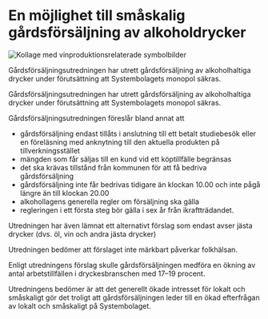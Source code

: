 # En möjlighet till småskalig gårdsförsäljning av alkoholdrycker

![Kollage med vinproduktionsrelaterade symbolbilder](/contentassets/43ccbc2d7dec4b25be02339704638d63/sou202195-omslagsbild.jpg?width=150&quality=85)

Gårdsförsäljningsutredningen har utrett gårdsförsäljning av alkoholhaltiga drycker under förutsättning att Systembolagets monopol säkras.

Gårdsförsäljningsutredningen har utrett gårdsförsäljning av alkoholhaltiga drycker under förutsättning att Systembolagets monopol säkras.

Gårdsförsäljningsutredningen föreslår bland annat att

* gårdsförsäljning endast tillåts i anslutning till ett betalt studiebesök eller en föreläsning med anknytning till den aktuella produkten på tillverkningsstället
* mängden som får säljas till en kund vid ett köptillfälle begränsas
* det ska krävas tillstånd från kommunen för att få bedriva gårdsförsäljning
* gårdsförsäljning inte får bedrivas tidigare än klockan 10.00 och inte pågå längre än till klockan 20.00
* alkohollagens generella regler om försäljning ska gälla
* regleringen i ett första steg bör gälla i sex år från ikraftträdandet.

Utredningen har även lämnat ett alternativt förslag som endast avser jästa drycker (dvs. öl, vin och andra jästa drycker)

Utredningen bedömer att förslaget inte märkbart påverkar folkhälsan.

Enligt utredningens förslag skulle gårdsförsäljningen medföra en ökning av antal arbetstillfällen i dryckesbranschen med 17–19 procent.

Utredningens bedömer är att det generellt ökade intresset för lokalt och småskaligt gör det troligt att gårdsförsäljningen leder till en ökad efterfrågan av lokalt och småskaligt på Systembolaget.
